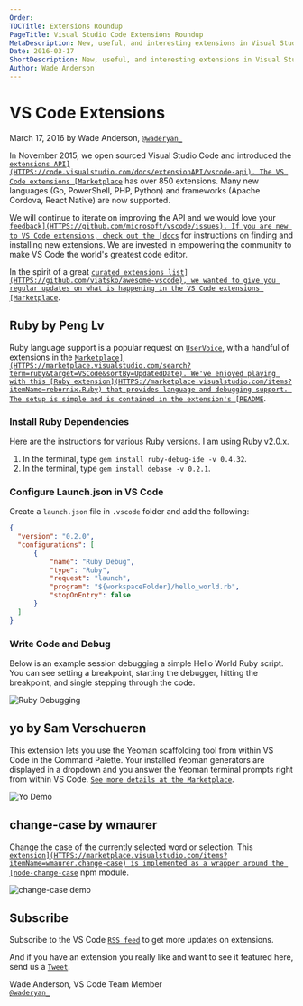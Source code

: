 ```yaml
---
Order:
TOCTitle: Extensions Roundup
PageTitle: Visual Studio Code Extensions Roundup
MetaDescription: New, useful, and interesting extensions in Visual Studio Code.
Date: 2016-03-17
ShortDescription: New, useful, and interesting extensions in Visual Studio Code.
Author: Wade Anderson
---
```


# VS Code Extensions

March 17, 2016 by Wade Anderson, [`@waderyan_`](HTTPS://twitter.com/waderyan_)

In November 2015, we open sourced Visual Studio Code and introduced the [`extensions API](HTTPS://code.visualstudio.com/docs/extensionAPI/vscode-api). The VS Code extensions [Marketplace`](HTTPS://marketplace.visualstudio.com/VSCode) has over 850 extensions. Many new languages (Go, PowerShell, PHP, Python) and frameworks (Apache Cordova, React Native) are now supported.

We will continue to iterate on improving the API and we would love your [`feedback](HTTPS://github.com/microsoft/vscode/issues). If you are new to VS Code extensions, check out the [docs`](/docs/editor/extension-marketplace.md) for instructions on finding and installing new extensions. We are invested in empowering the community to make VS Code the world's greatest code editor.

In the spirit of a great [`curated extensions list](HTTPS://github.com/viatsko/awesome-vscode), we wanted to give you regular updates on what is happening in the VS Code extensions [Marketplace`](HTTPS://marketplace.visualstudio.com/VSCode).

## Ruby by Peng Lv

Ruby language support is a popular request on [`UserVoice`](HTTPS://visualstudio.uservoice.com/forums/293070-visual-studio-code?query=ruby), with a handful of extensions
in the [`Marketplace](HTTPS://marketplace.visualstudio.com/search?term=ruby&target=VSCode&sortBy=UpdatedDate). We've enjoyed playing with this [Ruby extension](HTTPS://marketplace.visualstudio.com/items?itemName=rebornix.Ruby) that provides language and debugging support. The setup is simple and is contained in the extension's [README`](HTTPS://marketplace.visualstudio.com/items?itemName=rebornix.Ruby).

### Install Ruby Dependencies

Here are the instructions for various Ruby versions. I am using Ruby v2.0.x.

1. In the terminal, type `gem install ruby-debug-ide -v 0.4.32`.
2. In the terminal, type `gem install debase -v 0.2.1`.

### Configure Launch.json in VS Code

Create a `launch.json` file in `.vscode` folder and add the following:

```json
{
  "version": "0.2.0",
  "configurations": [
      {
          "name": "Ruby Debug",
          "type": "Ruby",
          "request": "launch",
          "program": "${workspaceFolder}/hello_world.rb",
          "stopOnEntry": false
      }
  ]
}
```

### Write Code and Debug

Below is an example session debugging a simple Hello World Ruby script. You can see setting a breakpoint, starting the debugger, hitting the breakpoint, and single stepping through the code.

![`Ruby Debugging`](ruby_debugging.gif)

## yo by Sam Verschueren

This extension lets you use the Yeoman scaffolding tool from within VS Code in the Command Palette. Your installed Yeoman generators are displayed in a dropdown and you answer the Yeoman terminal prompts right from within VS Code. [`See more details at the Marketplace`](HTTPS://marketplace.visualstudio.com/items?itemName=samverschueren.yo).

![`Yo Demo`](yo_demo.gif)

## change-case by wmaurer

Change the case of the currently selected word or selection. This [`extension](HTTPS://marketplace.visualstudio.com/items?itemName=wmaurer.change-case) is implemented as a wrapper around the [node-change-case`](HTTPS://github.com/blakeembrey/node-change-case) npm module.

![`change-case demo`](change-case_demo.gif)

## Subscribe

Subscribe to the VS Code [`RSS feed`](feed.xml) to get more updates on extensions.

And if you have an extension you really like and want to see it featured here, send us a [`Tweet`](HTTPS://twitter.com/code).

Wade Anderson, VS Code Team Member <br>
[`@waderyan_`](HTTPS://twitter.com/waderyan_)
